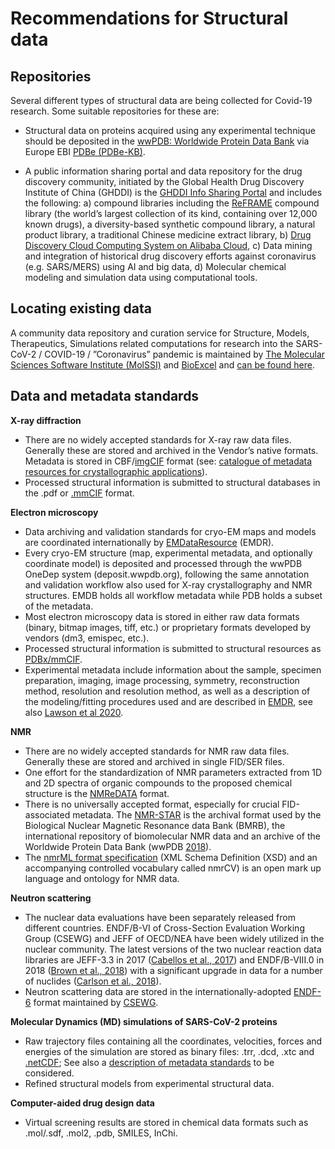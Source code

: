 # Recommendations for Structural data
## Repositories
Several different types of structural data are being collected for Covid-19 research. Some suitable repositories for these are:
* Structural data on proteins acquired using any experimental technique should be deposited in the [wwPDB: Worldwide Protein Data Bank](https://doi.org/10.25504/FAIRsharing.mckkb4) via Europe EBI [PDBe (PDBe-KB)](https://doi.org/10.25504/FAIRsharing.26ek1v).

* A public information sharing portal and data repository for the drug discovery community, initiated by the Global Health Drug Discovery Institute of China (GHDDI) is the [GHDDI Info Sharing Portal](https://ghddi-ailab.github.io/Targeting2019-nCoV/) and includes the following: a) compound libraries including the [ReFRAME](https://reframedb.org/) compound library (the world’s largest collection of its kind, containing over 12,000 known drugs), a diversity-based synthetic compound library, a natural product library, a traditional Chinese medicine extract library, b) [Drug Discovery Cloud Computing System on Alibaba Cloud](https://www.alibabacloud.com/solutions/lifesciences-ehpc), c) Data mining and integration of historical drug discovery efforts against coronavirus (e.g. SARS/MERS) using AI and big data, d) Molecular chemical modeling and simulation data using computational tools.

## Locating existing data 
A community data repository and curation service for Structure, Models, Therapeutics, Simulations related computations for research into the SARS-CoV-2 / COVID-19 / ”Coronavirus” pandemic is maintained by [The Molecular Sciences Software Institute (MolSSI)](https://molssi.org/) and [BioExcel](https://bioexcel.eu/) and [can be found here](https://covid.bioexcel.eu/).

## Data and metadata standards
**X-ray diffraction**
* There are no widely accepted standards for X-ray raw data files. Generally these are stored and archived in the Vendor’s native formats. Metadata is stored in CBF/[imgCIF](https://doi.org/10.25504/FAIRsharing.zr52g5) format (see: [catalogue of metadata resources for crystallographic applications](https://www.iucr.org/resources/data/dddwg/metadata-catalogue)). 
* Processed structural information is submitted to structural databases in the .pdf or [.mmCIF](https://doi.org/10.25504/FAIRsharing.fd28en) format.

**Electron microscopy**
* Data archiving and validation standards for cryo-EM maps and models are coordinated internationally by [EMDataResource](http://emdataresource.org/) (EMDR).
* Every cryo-EM structure (map, experimental metadata, and optionally coordinate model) is deposited and processed through the wwPDB OneDep system (deposit.wwpdb.org), following the same annotation and validation workflow also used for X-ray crystallography and NMR structures. EMDB holds all workflow metadata while PDB holds a subset of the metadata.
* Most electron microscopy data is stored in either raw data formats (binary, bitmap images, tiff, etc.) or proprietary formats developed by vendors (dm3, emispec, etc.).
* Processed structural information is submitted to structural resources as [PDBx/mmCIF](https://doi.org/10.25504/FAIRsharing.fd28en).
* Experimental metadata include information about the sample, specimen
preparation, imaging, image processing, symmetry, reconstruction method,
resolution and resolution method, as well as a description of the modeling/fitting procedures used and are described in [EMDR](http://emdataresource.org/index.html), see also [Lawson et al 2020](https://aca.scitation.org/doi/10.1063/1.5138589).

**NMR**
* There are no widely accepted standards for NMR raw data files. Generally these are stored and archived in single FID/SER files.
* One effort for the standardization of NMR parameters extracted from 1D and 2D spectra of organic compounds to the proposed chemical structure is the [NMReDATA](http://nmredata.org/) format.
* There is no universally accepted format, especially for crucial FID-associated metadata. The [NMR-STAR](http://www.bmrb.wisc.edu/dictionary/3.1html_frame/frame_index.html) is the archival format used by the Biological Nuclear Magnetic Resonance data Bank (BMRB), the international repository of biomolecular NMR data and an archive of the Worldwide Protein Data Bank (wwPDB [2018](https://link.springer.com/article/10.1007/s10858-018-0220-3#ref-CR23)).
* The [nmrML format specification](http://nmrml.org/) (XML Schema Definition (XSD) and an accompanying controlled vocabulary called nmrCV) is an open mark up language and ontology for NMR data.

**Neutron scattering**
* The nuclear data evaluations have been separately released from different countries. ENDF/B-VI of Cross-Section Evaluation Working Group (CSEWG) and JEFF of OECD/NEA have been widely utilized in the nuclear community. The latest versions of the two nuclear reaction data libraries are JEFF-3.3 in 2017 ([Cabellos et al., 2017](https://www.sciencedirect.com/science/article/pii/S0969804319301484#bib4)) and ENDF/B-VIII.0 in 2018 ([Brown et al., 2018](https://www.sciencedirect.com/science/article/pii/S0969804319301484#bib3)) with a significant upgrade in data for a number of nuclides ([Carlson et al., 2018](https://www.sciencedirect.com/science/article/pii/S0969804319301484#bib6)).
* Neutron scattering data are stored in the internationally-adopted [ENDF-6](https://www.oecd-nea.org/dbdata/data/manual-endf/endf102.pdf) format maintained by [CSEWG](https://www.nndc.bnl.gov/csewg/).

**Molecular Dynamics (MD) simulations of SARS-CoV-2 proteins**
* Raw trajectory files containing all the coordinates, velocities, forces and energies of the simulation are stored as binary files: .trr, .dcd, .xtc and [.netCDF](https://fairsharing.org/bsg-s001210/); See also a [description of metadata standards](https://mmb.irbbarcelona.org/BigNASim/htmlib/help/pdf/d7.3_-_white_paper_on_standards_for_data_handling.pdf) to be considered.
* Refined structural models from experimental structural data.

**Computer-aided drug design data**
* Virtual screening results are stored in chemical data formats such as .mol/.sdf, .mol2, .pdb, SMILES, InChi.
